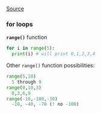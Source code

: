 [Source](https://docs.python.org/3.6/tutorial/)

### for loops
**`range()`** function
```python
for i in range(5):
  print(i) # will print 0,1,2,3,4
```

Other `range()` function possibilities:
```python
range(5,10)
  5 through 9
range(0,10,3)
  0,3,6,9
range(-10,-100,-30)
  -10, -40, -70 (! no -100)
  ```
